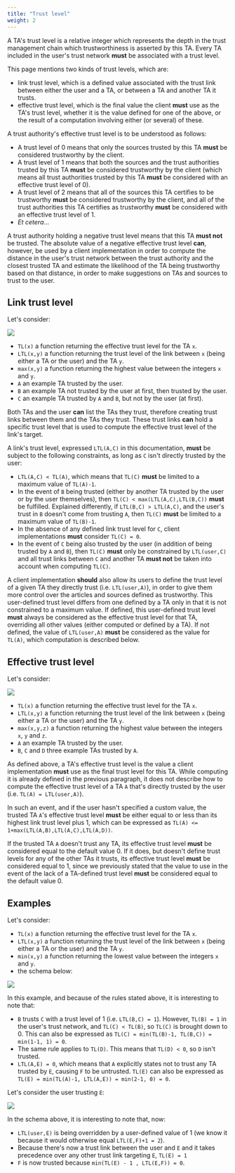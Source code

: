 ```yaml
---
title: "Trust level"
weight: 2
---
```


A TA's trust level is a relative integer which represents the depth in the trust management chain which trustworthiness is asserted by this TA. Every TA included in the user's trust network **must** be associated with a trust level.

This page mentions two kinds of trust levels, which are:

* link trust level, which is a defined value associated with the trust link between either the user and a TA, or between a TA and another TA it trusts.
* effective trust level, which is the final value the client **must** use as the TA's trust level, whether it is the value defined for one of the above, or the result of a computation involving either (or several) of these.

A trust authority's effective trust level is to be understood as follows:

* A trust level of 0 means that only the sources trusted by this TA **must** be considered trustworthy by the client.
* A trust level of 1 means that both the sources and the trust authorities trusted by this TA **must** be considered trustworthy by the client (which means all trust authorities trusted by this TA **must** be considered with an effective trust level of 0).
* A trust level of 2 means that all of the sources this TA certifies to be trustworthy **must** be considered trustworthy by the client, and all of the trust authorities this TA certifies as trustworthy **must** be considered with an effective trust level of 1.
* *Et cetera*...

A trust authority holding a negative trust level means that this TA **must not** be trusted. The absolute value of a negative effective trust level **can**, however, be used by a client implementation in order to compute the distance in the user's trust network between the trust authority and the closest trusted TA and estimate the likelihood of the TA being trustworthy based on that distance, in order to make suggestions on TAs and sources to trust to the user.

## Link trust level

Let's consider:

![](/images/trust-level-ltl.svg)

* `TL(x)` a function returning the effective trust level for the TA `x`.
* `LTL(x,y)` a function returning the trust level of the link between `x` (being either a TA or the user) and the TA `y`.
* `max(x,y)` a function returning the highest value between the integers `x` and `y`.
* `A` an example TA trusted by the user.
* `B` an example TA not trusted by the user at first, then trusted by the user.
* `C` an example TA trusted by `A` and `B`, but not by the user (at first).

Both TAs and the user **can** list the TAs they trust, therefore creating trust links between them and the TAs they trust. These trust links **can** hold a specific trust level that is used to compute the effective trust level of the link's target.

A link's trust level, expressed `LTL(A,C)` in this documentation, **must** be subject to the following constraints, as long as `C` isn't directly trusted by the user:

* `LTL(A,C) < TL(A)`, which means that `TL(C)` **must** be limited to a maximum value of `TL(A)-1`.
* In the event of `B` being trusted (either by another TA trusted by the user or by the user themselves), then `TL(C) < max(LTL(A,C),LTL(B,C))` **must** be fulfilled. Explained differently, if `LTL(B,C) > LTL(A,C)`, and the user's trust in `B` doesn't come from trusting `A`, then `TL(C)` **must** be limited to a maximum value of `TL(B)-1`.
* In the absence of any defined link trust level for `C`, client implementations **must** consider `TL(C) = 0`.
* In the event of `C` being also trusted by the user (in addition of being trusted by `A` and `B`), then `TL(C)` **must** only be constrained by `LTL(user,C)` and all trust links between `C` and another TA **must not** be taken into account when computing `TL(C)`.

A client implementation **should** also allow its users to define the trust level of a given TA they directly trust (i.e. `LTL(user,A)`), in order to give them more control over the articles and sources defined as trustworthy. This user-defined trust level differs from one defined by a TA only in that it is not constrained to a maximum value. If defined, this user-defined trust level **must** always be considered as the effective trust level for that TA, overriding all other values (either computed or defined by a TA). If not defined, the value of `LTL(user,A)` **must** be considered as the value for `TL(A)`, which computation is described below.

## Effective trust level

Let's consider:

![](/images/trust-level-etl.svg)

* `TL(x)` a function returning the effective trust level for the TA `x`.
* `LTL(x,y)` a function returning the trust level of the link between `x` (being either a TA or the user) and the TA `y`.
* `max(x,y,z)` a function returning the highest value between the integers `x`, `y` and `z`.
* `A` an example TA trusted by the user.
* `B`, `C` and `D` three example TAs trusted by `A`.

As defined above, a TA's effective trust level is the value a client implementation **must** use as the final trust level for this TA. While computing it is already defined in the previous paragraph, it does not describe how to compute the effective trust level of a TA `A` that's directly trusted by the user (i.e. `TL(A) = LTL(user,A)`).

In such an event, and if the user hasn't specified a custom value, the trusted TA `A`'s effective trust level **must** be either equal to or less than its highest link trust level plus 1, which can be expressed as `TL(A) <= 1+max(LTL(A,B),LTL(A,C),LTL(A,D))`.

If the trusted TA `A` doesn't trust any TA, its effective trust level **must** be considered equal to the default value 0. If it does, but doesn't define trust levels for any of the other TAs it trusts, its effective trust level **must** be considered equal to 1, since we previously stated that the value to use in the event of the lack of a TA-defined trust level **must** be considered equal to the default value 0.

## Examples

Let's consider:

* `TL(x)` a function returning the effective trust level for the TA `x`.
* `LTL(x,y)` a function returning the trust level of the link between `x` (being either a TA or the user) and the TA `y`.
* `min(x,y)` a function returning the lowest value between the integers `x` and `y`.
* the schema below:

![](/images/trust-level-graph.svg?width=100%)

In this example, and because of the rules stated above, it is interesting to note that:

- `B` trusts `C` with a trust level of 1 (i.e. `LTL(B,C) = 1`). However, `TL(B) = 1` in the user's trust network, and `TL(C) < TL(B)`, so `TL(C)` is brought down to 0. This can also be expressed as `TL(C) = min(TL(B)-1, TL(B,C)) = min(1-1, 1) = 0`.
- The same rule applies to `TL(D)`. This means that `TL(D) < 0`, so `D` isn't trusted.
- `LTL(A,E) = 0`, which means that `A` explicitly states not to trust any TA trusted by `E`, causing `F` to be untrusted. `TL(E)` can also be expressed as `TL(E) = min(TL(A)-1, LTL(A,E)) = min(2-1, 0) = 0`.

Let's consider the user trusting `E`:

![](/images/trust-level-graph-userdef2.svg?width=100%)

In the schema above, it is interesting to note that, now:

- `LTL(user,E)` is being overridden by a user-defined value of 1 (we know it because it would otherwise equal `LTL(E,F)+1 = 2`).
- Because there's now a trust link between the user and `E` and it takes precedence over any other trust link targeting `E`, `TL(E) = 1`
- `F` is now trusted because `min(TL(E) - 1 , LTL(E,F)) = 0`.
